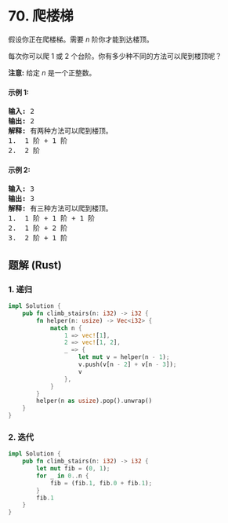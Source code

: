 # 70. 爬楼梯
假设你正在爬楼梯。需要 *n* 阶你才能到达楼顶。

每次你可以爬 1 或 2 个台阶。你有多少种不同的方法可以爬到楼顶呢？

**注意:** 给定 *n* 是一个正整数。

#### 示例 1:
<pre>
<strong>输入:</strong> 2
<strong>输出:</strong> 2
<strong>解释:</strong> 有两种方法可以爬到楼顶。
1.  1 阶 + 1 阶
2.  2 阶
</pre>

#### 示例 2:
<pre>
<strong>输入:</strong> 3
<strong>输出:</strong> 3
<strong>解释:</strong> 有三种方法可以爬到楼顶。
1.  1 阶 + 1 阶 + 1 阶
2.  1 阶 + 2 阶
3.  2 阶 + 1 阶
</pre>

## 题解 (Rust)

### 1. 递归
```Rust
impl Solution {
    pub fn climb_stairs(n: i32) -> i32 {
        fn helper(n: usize) -> Vec<i32> {
            match n {
                1 => vec![1],
                2 => vec![1, 2],
                _ => {
                    let mut v = helper(n - 1);
                    v.push(v[n - 2] + v[n - 3]);
                    v
                },
            }
        }
        helper(n as usize).pop().unwrap()
    }
}
```

### 2. 迭代
```Rust
impl Solution {
    pub fn climb_stairs(n: i32) -> i32 {
        let mut fib = (0, 1);
        for _ in 0..n {
            fib = (fib.1, fib.0 + fib.1);
        }
        fib.1
    }
}
```
